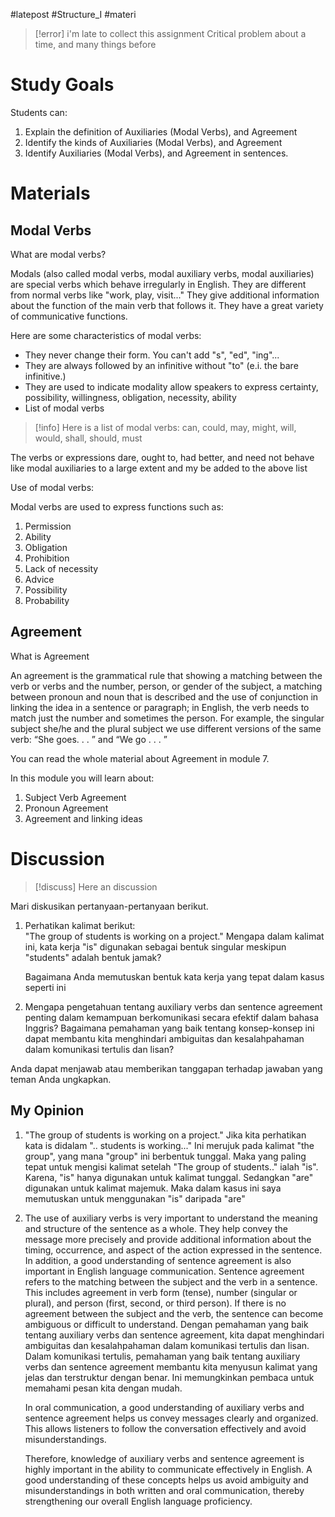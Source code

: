#latepost #Structure_I #materi

> [!error] i'm late to collect this assignment
> Critical problem about a time, and many things before

# Study Goals
Students can:
1. Explain the definition of Auxiliaries (Modal Verbs), and Agreement
2. Identify the kinds of Auxiliaries (Modal Verbs), and Agreement
3. Identify Auxiliaries (Modal Verbs), and Agreement in sentences.

# Materials
## Modal Verbs
What are modal verbs?

Modals (also called modal verbs, modal auxiliary verbs, modal auxiliaries) are special verbs which behave irregularly in English. They are different from normal verbs like "work, play, visit..." They give additional information about the function of the main verb that follows it. They have a great variety of communicative functions.

Here are some characteristics of modal verbs:

- They never change their form. You can't add "s", "ed", "ing"...
- They are always followed by an infinitive without "to" (e.i. the bare infinitive.)
- They are used to indicate modality allow speakers to express certainty, possibility, willingness, obligation, necessity, ability
- List of modal verbs

> [!info] Here is a list of modal verbs:
> can, could, may, might, will, would, shall, should, must

The verbs or expressions dare, ought to, had better, and need not behave like modal auxiliaries to a large extent and my be added to the above list

Use of modal verbs:

Modal verbs are used to express functions such as:

1. Permission
2. Ability
3. Obligation
4. Prohibition
5. Lack of necessity
6. Advice
7. Possibility
8. Probability

## Agreement 
What is Agreement

An agreement is the grammatical rule that showing a matching between the verb or verbs and the number, person, or gender of the subject, a matching between pronoun and noun that is described and the use of conjunction in linking the idea in a sentence or paragraph; in English, the verb needs to match just the number and sometimes the person. For example, the singular subject she/he and the plural subject we use different versions of the same verb: “She goes. . . ” and “We go . . . ”

You can read the whole material about Agreement in module 7.

In this module you will learn about:

1. Subject Verb Agreement
2. Pronoun Agreement
3. Agreement and linking ideas

# Discussion 
>[!discuss] Here an discussion


Mari diskusikan pertanyaan-pertanyaan berikut.


1. Perhatikan kalimat berikut:  
	"The group of students is working on a project." 
	Mengapa dalam kalimat ini, kata kerja "is" digunakan sebagai bentuk singular meskipun "students" adalah bentuk jamak? 
	
	Bagaimana Anda memutuskan bentuk kata kerja yang tepat dalam kasus seperti ini
	
2. Mengapa pengetahuan tentang auxiliary verbs dan sentence agreement penting dalam kemampuan berkomunikasi secara efektif dalam bahasa Inggris? Bagaimana pemahaman yang baik tentang konsep-konsep ini dapat membantu kita menghindari ambiguitas dan kesalahpahaman dalam komunikasi tertulis dan lisan?

Anda dapat menjawab atau memberikan tanggapan terhadap jawaban yang teman Anda ungkapkan.

## My Opinion
1. "The group of students is working on a project."
	Jika kita perhatikan kata is didalam ".. students is working..." Ini merujuk pada kalimat "the group", yang mana "group" ini berbentuk tunggal. Maka yang paling tepat untuk mengisi kalimat setelah "The group of students.." ialah "is". Karena, "is" hanya digunakan untuk kalimat tunggal. Sedangkan  "are" digunakan untuk kalimat majemuk.
	Maka dalam kasus ini saya memutuskan untuk menggunakan "is" daripada "are"
2. The use of auxiliary verbs is very important to understand the meaning and structure of the sentence as a whole. They help convey the message more precisely and provide additional information about the timing, occurrence, and aspect of the action expressed in the sentence.
	In addition, a good understanding of sentence agreement is also important in English language communication. Sentence agreement refers to the matching between the subject and the verb in a sentence. This includes agreement in verb form (tense), number (singular or plural), and person (first, second, or third person). If there is no agreement between the subject and the verb, the sentence can become ambiguous or difficult to understand.
	Dengan pemahaman yang baik tentang auxiliary verbs dan sentence agreement, kita dapat menghindari ambiguitas dan kesalahpahaman dalam komunikasi tertulis dan lisan. Dalam komunikasi tertulis, pemahaman yang baik tentang auxiliary verbs dan sentence agreement membantu kita menyusun kalimat yang jelas dan terstruktur dengan benar. Ini memungkinkan pembaca untuk memahami pesan kita dengan mudah.
	
	In oral communication, a good understanding of auxiliary verbs and sentence agreement helps us convey messages clearly and organized. This allows listeners to follow the conversation effectively and avoid misunderstandings.
	
	Therefore, knowledge of auxiliary verbs and sentence agreement is highly important in the ability to communicate effectively in English. A good understanding of these concepts helps us avoid ambiguity and misunderstandings in both written and oral communication, thereby strengthening our overall English language proficiency.